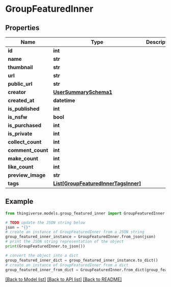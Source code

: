 # GroupFeaturedInner


## Properties

Name | Type | Description | Notes
------------ | ------------- | ------------- | -------------
**id** | **int** |  | [optional] 
**name** | **str** |  | [optional] 
**thumbnail** | **str** |  | [optional] 
**url** | **str** |  | [optional] 
**public_url** | **str** |  | [optional] 
**creator** | [**UserSummarySchema1**](UserSummarySchema1.md) |  | [optional] 
**created_at** | **datetime** |  | [optional] 
**is_published** | **int** |  | [optional] 
**is_nsfw** | **bool** |  | [optional] 
**is_purchased** | **int** |  | [optional] 
**is_private** | **int** |  | [optional] 
**collect_count** | **int** |  | [optional] 
**comment_count** | **int** |  | [optional] 
**make_count** | **int** |  | [optional] 
**like_count** | **int** |  | [optional] 
**preview_image** | **str** |  | [optional] 
**tags** | [**List[GroupFeaturedInnerTagsInner]**](GroupFeaturedInnerTagsInner.md) |  | [optional] 

## Example

```python
from thingiverse.models.group_featured_inner import GroupFeaturedInner

# TODO update the JSON string below
json = "{}"
# create an instance of GroupFeaturedInner from a JSON string
group_featured_inner_instance = GroupFeaturedInner.from_json(json)
# print the JSON string representation of the object
print(GroupFeaturedInner.to_json())

# convert the object into a dict
group_featured_inner_dict = group_featured_inner_instance.to_dict()
# create an instance of GroupFeaturedInner from a dict
group_featured_inner_from_dict = GroupFeaturedInner.from_dict(group_featured_inner_dict)
```
[[Back to Model list]](../README.md#documentation-for-models) [[Back to API list]](../README.md#documentation-for-api-endpoints) [[Back to README]](../README.md)



